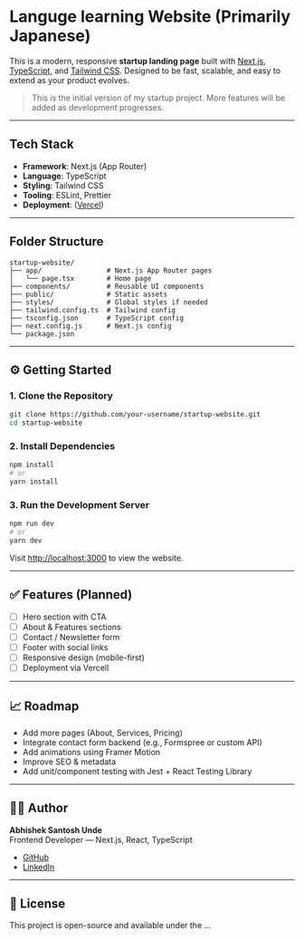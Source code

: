 # Languge learning Website (Primarily Japanese)

This is a modern, responsive **startup landing page** built with [Next.js](https://nextjs.org/), [TypeScript](https://www.typescriptlang.org/), and [Tailwind CSS](https://tailwindcss.com/). Designed to be fast, scalable, and easy to extend as your product evolves.

> This is the initial version of my startup project. More features will be added as development progresses.

---

##  Tech Stack

- **Framework**: Next.js (App Router)
- **Language**: TypeScript
- **Styling**: Tailwind CSS
- **Tooling**: ESLint, Prettier
- **Deployment**: ([Vercel](https://vercel.com/))

---

## Folder Structure

```
startup-website/
├── app/                # Next.js App Router pages
│   └── page.tsx        # Home page
├── components/         # Reusable UI components
├── public/             # Static assets
├── styles/             # Global styles if needed
├── tailwind.config.ts  # Tailwind config
├── tsconfig.json       # TypeScript config
├── next.config.js      # Next.js config
└── package.json
```

---

## ⚙️ Getting Started

### 1. Clone the Repository

```bash
git clone https://github.com/your-username/startup-website.git
cd startup-website
```

### 2. Install Dependencies

```bash
npm install
# or
yarn install
```

### 3. Run the Development Server

```bash
npm run dev
# or
yarn dev
```

Visit [http://localhost:3000](http://localhost:3000) to view the website.

---

## ✅ Features (Planned)

- [ ] Hero section with CTA
- [ ] About & Features sections
- [ ] Contact / Newsletter form
- [ ] Footer with social links
- [ ] Responsive design (mobile-first)
- [ ] Deployment via Vercell

---

## 📈 Roadmap

- Add more pages (About, Services, Pricing)
- Integrate contact form backend (e.g., Formspree or custom API)
- Add animations using Framer Motion
- Improve SEO & metadata
- Add unit/component testing with Jest + React Testing Library

---

## 🧑‍💻 Author

**Abhishek Santosh Unde**  
Frontend Developer — Next.js, React, TypeScript  
- [GitHub](https://github.com/Abhishek1380)  
- [LinkedIn](https://www.linkedin.com/in/abhishek-santosh-unde-434212346)

---

## 📄 License

This project is open-source and available under the ...
